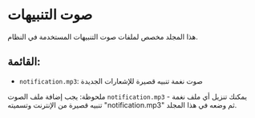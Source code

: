 # صوت التنبيهات

هذا المجلد مخصص لملفات صوت التنبيهات المستخدمة في النظام.

## القائمة:

- `notification.mp3`: صوت نغمة تنبيه قصيرة للإشعارات الجديدة

ملحوظة: يجب إضافة ملف الصوت `notification.mp3` - يمكنك تنزيل أي ملف نغمة تنبيه قصيرة من الإنترنت وتسميته "notification.mp3" ثم وضعه في هذا المجلد.
